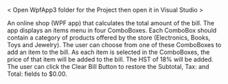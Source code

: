 < Open WpfApp3 folder for the Project then open it in Visual Studio > 

An online shop  (WPF app) that calculates the total amount of the bill.
The app displays an items menu in four ComboBoxes. Each ComboBox should contain a category 
of products offered by the store (Electronics, Books, Toys and Jewelry).
The user can choose from one of these ComboBoxes to add an item to the bill. As each item is selected 
in the ComboBoxes, the price of that item will be added to the bill. The HST of 18% will be added.
The user can click the Clear Bill Button to restore the Subtotal, Tax: and Total: fields to $0.00.
